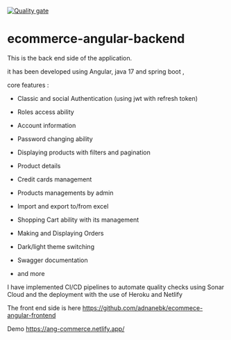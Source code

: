 [![Quality gate](https://sonarcloud.io/api/project_badges/quality_gate?project=adnanebk_ecommerce-spring-backend)](https://sonarcloud.io/summary/new_code?id=adnanebk_ecommerce-spring-backend)

# ecommerce-angular-backend


This is the back end side of the application.

it has been developed using Angular, java 17 and spring boot  ,

core features :

* Classic and social Authentication (using jwt with refresh token)

* Roles access ability

* Account information

* Password changing ability

* Displaying products with filters and pagination

* Product details

* Credit cards management

* Products managements by admin

* Import and export to/from excel

* Shopping Cart ability with its management

* Making and Displaying Orders

* Dark/light theme switching

* Swagger documentation

* and more

I have implemented CI/CD pipelines to automate quality checks using Sonar Cloud and the deployment with the use of Heroku and Netlify

The front end side is here https://github.com/adnanebk/ecommece-angular-frontend

Demo https://ang-commerce.netlify.app/
